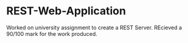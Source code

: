 # REST-Web-Application
Worked on university assignment to create a REST Server. REcieved a 90/100 mark for the work produced.
